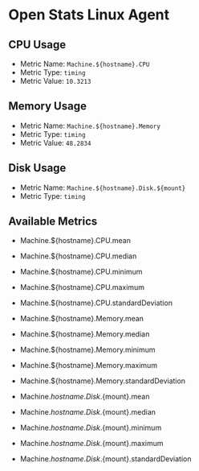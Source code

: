 # Open Stats Linux Agent

## CPU Usage

* Metric Name: `Machine.${hostname}.CPU`
* Metric Type: `timing`
* Metric Value: `10.3213`

## Memory Usage

* Metric Name: `Machine.${hostname}.Memory`
* Metric Type: `timing`
* Metric Value: `48.2834`

## Disk Usage

* Metric Name: `Machine.${hostname}.Disk.${mount}`
* Metric Type: `timing`

## Available Metrics

* Machine.${hostname}.CPU.mean
* Machine.${hostname}.CPU.median
* Machine.${hostname}.CPU.minimum
* Machine.${hostname}.CPU.maximum
* Machine.${hostname}.CPU.standardDeviation

* Machine.${hostname}.Memory.mean
* Machine.${hostname}.Memory.median
* Machine.${hostname}.Memory.minimum
* Machine.${hostname}.Memory.maximum
* Machine.${hostname}.Memory.standardDeviation

* Machine.${hostname}.Disk.${mount}.mean
* Machine.${hostname}.Disk.${mount}.median
* Machine.${hostname}.Disk.${mount}.minimum
* Machine.${hostname}.Disk.${mount}.maximum
* Machine.${hostname}.Disk.${mount}.standardDeviation

